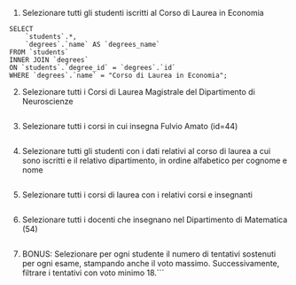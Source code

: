 1. Selezionare tutti gli studenti iscritti al Corso di Laurea in Economia

```
SELECT
	`students`.*,
    `degrees`.`name` AS `degrees_name`
FROM `students`
INNER JOIN `degrees`
ON `students`.`degree_id` = `degrees`.`id`
WHERE `degrees`.`name` = "Corso di Laurea in Economia";
```

2. Selezionare tutti i Corsi di Laurea Magistrale del Dipartimento di
   Neuroscienze

```

```

3. Selezionare tutti i corsi in cui insegna Fulvio Amato (id=44)

```

```

4. Selezionare tutti gli studenti con i dati relativi al corso di laurea a cui
   sono iscritti e il relativo dipartimento, in ordine alfabetico per cognome e
   nome

```

```

5. Selezionare tutti i corsi di laurea con i relativi corsi e insegnanti

```

```

6. Selezionare tutti i docenti che insegnano nel Dipartimento di
   Matematica (54)

```

```

7. BONUS: Selezionare per ogni studente il numero di tentativi sostenuti
   per ogni esame, stampando anche il voto massimo. Successivamente,
   filtrare i tentativi con voto minimo 18.```

```

```
